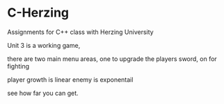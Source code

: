 # C-Herzing
Assignments for C++ class with Herzing University

Unit 3 is a working game,

there are two main menu areas, one to upgrade the players sword, on for fighting

player growth is linear enemy is exponentail

see how far you can get.
